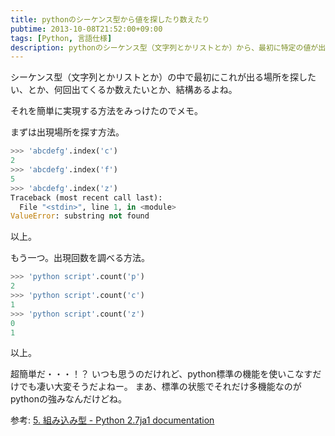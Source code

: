 ```yaml
---
title: pythonのシーケンス型から値を探したり数えたり
pubtime: 2013-10-08T21:52:00+09:00
tags: [Python, 言語仕様]
description: pythonのシーケンス型（文字列とかリストとか）から、最初に特定の値が出てくる場所を探したり出現数を数えたりする簡単な方法を見付けたのでメモ。
---
```


シーケンス型（文字列とかリストとか）の中で最初にこれが出る場所を探したい、とか、何回出てくるか数えたいとか、結構あるよね。

それを簡単に実現する方法をみっけたのでメモ。

まずは出現場所を探す方法。
``` python
>>> 'abcdefg'.index('c')
2
>>> 'abcdefg'.index('f')
5
>>> 'abcdefg'.index('z')
Traceback (most recent call last):
  File "<stdin>", line 1, in <module>
ValueError: substring not found
```
以上。

もう一つ。出現回数を調べる方法。
``` python
>>> 'python script'.count('p')
2
>>> 'python script'.count('c')
1
>>> 'python script'.count('z')
0
1
```
以上。

超簡単だ・・・！？
いつも思うのだけれど、python標準の機能を使いこなすだけでも凄い大変そうだよねー。
まあ、標準の状態でそれだけ多機能なのがpythonの強みなんだけどね。

参考: [5. 組み込み型 - Python 2.7ja1 documentation](http://docs.python.jp/2/library/stdtypes.html#str-unicode-list-tuple-bytearray-buffer-xrange)
